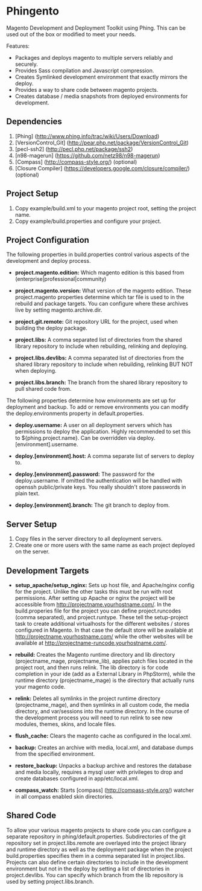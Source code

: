 Phingento
=========

Magento Development and Deployment Toolkit using Phing.  This can be used out of the box or modified to meet your needs.

Features:
* Packages and deploys magento to multiple servers reliably and securely.
* Provides Sass compilation and Javascript compression.
* Creates Symlinked development environment that exactly mirrors the deploy.
* Provides a way to share code between magento projects.
* Creates database / media snapshots from deployed environments for development.

Dependencies
------------

1. [Phing] (http://www.phing.info/trac/wiki/Users/Download)
2. [VersionControl_Git] (http://pear.php.net/package/VersionControl_Git)
3. [pecl-ssh2] (http://pecl.php.net/package/ssh2)
4. [n98-magerun] (https://github.com/netz98/n98-magerun)
5. [Compass] (http://compass-style.org/) (optional)
6. [Closure Compiler] (https://developers.google.com/closure/compiler/) (optional)

Project Setup
-------------

1. Copy example/build.xml to your magento project root, setting the project name.
2. Copy example/build.properties and configure your project.

Project Configuration
---------------------

The following properties in build.properties control various aspects of the development and deploy process.

* __project.magento.edition:__ Which magento edition is this based from (enterprise|professional|community)

* __project.magento.version:__ What version of the magento edition.  These project.magento properties determine which tar file
    is used to in the rebuild and package targets.  You can configure where these archives live by setting magento.archive.dir.

* __project.git.remote:__ Git repository URL for the project, used when building the deploy package.

* __project.libs:__ A comma separated list of directories from the shared library repository to include when rebuilding, relinking
    and deploying.

* __project.libs.devlibs:__ A comma separated list of directories from the shared library repository to include when rebuilding, relinking
    BUT NOT when deploying.

* __project.libs.branch:__ The branch from the shared library repository to pull shared code from.

The following properties determine how environments are set up for deployment and backup.  To add or remove environments you can modify
the deploy.environments property in default.properties.

* __deploy.username:__  A user on all deployment servers which has permissions to deploy the application.  Highly recommended
 to set this to ${phing.project.name}.  Can be overridden via deploy.[environment].username.

* __deploy.[environment].host:__ A comma separate list of servers to deploy to.

* __deploy.[environment].password:__ The password for the deploy.username.  If omitted the authentication will be handled with openssh
    public/private keys. You really shouldn't store passwords in plain text.

* __deploy.[environment].branch:__ The git branch to deploy from.

Server Setup
------------

1. Copy files in the server directory to all deployment servers.
2. Create one or more users with the same name as each project deployed on the server.

Development Targets
-----------------
* __setup_apache/setup_nginx:__  Sets up host file, and Apache/nginx config for the project.
    Unlike the other tasks this must be run with root permissions.
    After setting up Apache or nginx the project will be accessible from http://projectname.yourhostname.com/.  In the
    build.properies file for the project you can define project.runcodes (comma separated), and project.runtype.  These
    tell the setup-project task to create additional virtualhosts for the different websites / stores configured in Magento.
    In that case the default store will be available at http://projectname.yourhostname.com/ while the other websites will be available
    at http://projectname-runcode.yourhostname.com/.

* __rebuild:__ Creates the Magento runtime directory and lib directory (projectname_mage, projectname_lib), applies patch files
    located in the project root, and then runs relink.  The lib directory is for code completion in your ide (add as a
    External Library in PhpStorm), while the runtime directory (projectname_mage) is the directory that actually runs your magento code.

* __relink:__ Deletes all symlinks in the project runtime directory (projectname_mage), and then symlinks in all custom code,
    the media directory, and var/sessions into the runtime directory.  In the course of the development process you will
    need to run relink to see new modules, themes, skins, and locale files.

* __flush_cache:__  Clears the magento cache as configured in the local.xml.

* __backup:__ Creates an archive with media, local.xml, and database dumps from the specified environment.

* __restore_backup:__ Unpacks a backup archive and restores the database and media locally, requires a mysql user with privileges to drop
    and create databases configured in app/etc/local.xml.

* __compass_watch:__ Starts [compass] (http://compass-style.org/) watcher in all compass enabled skin directories.

Shared Code
-----------

To allow your various magento projects to share code you can configure a separate repository in phing/default.properties.
Subdirectories of the git repository set in project.libs.remote are overlayed into the project library and runtime directory
as well as the deployment package when the project build.properties specifies them in a comma separated list in project.libs.
Projects can also define certain directories to include in the development environment but not in the deploy by setting
a list of directories in project.devlibs. You can specify which branch from the lib repository is used by setting project.libs.branch.
